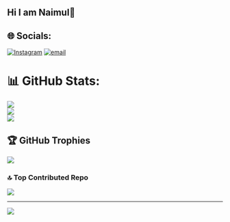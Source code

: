 ## Hi I am Naimul👋

## 🌐 Socials:
[![Instagram](https://img.shields.io/badge/Instagram-%23E4405F.svg?logo=Instagram&logoColor=white)](https://instagram.com/vodro_manush) [![email](https://img.shields.io/badge/Email-D14836?logo=gmail&logoColor=white)](mailto:naimul.dev95@gmail.com) 
# 📊 GitHub Stats:
![](https://github-readme-stats.vercel.app/api?username=dev-naimul&theme=one_dark_pro&hide_border=false&include_all_commits=true&count_private=false)<br/>
![](https://nirzak-streak-stats.vercel.app/?user=dev-naimul&theme=one_dark_pro&hide_border=false)<br/>
![](https://github-readme-stats.vercel.app/api/top-langs/?username=dev-naimul&theme=one_dark_pro&hide_border=false&include_all_commits=true&count_private=false&layout=compact)

## 🏆 GitHub Trophies
![](https://github-profile-trophy.vercel.app/?username=dev-naimul&theme=radical&no-frame=false&no-bg=true&margin-w=4)

### 🔝 Top Contributed Repo
![](https://github-contributor-stats.vercel.app/api?username=dev-naimul&limit=5&theme=dark&combine_all_yearly_contributions=true)

---
[![](https://visitcount.itsvg.in/api?id=dev-naimul&icon=0&color=0)](https://visitcount.itsvg.in)


